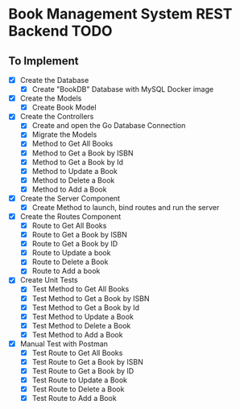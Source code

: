 # Book Management System REST Backend TODO
## To Implement
- [x] Create the Database
  - [x] Create "BookDB" Database with MySQL Docker image
- [x] Create the Models
  - [x] Create Book Model
- [x] Create the Controllers
  - [x] Create and open the Go Database Connection
  - [x] Migrate the Models
  - [x] Method to Get All Books
  - [x] Method to Get a Book by ISBN
  - [x] Method to Get a Book by Id
  - [x] Method to Update a Book
  - [x] Method to Delete a Book
  - [x] Method to Add a Book
- [x] Create the Server Component
  - [x] Create Method to launch, bind routes and run the server
- [x] Create the Routes Component
  - [x] Route to Get All Books
  - [x] Route to Get a Book by ISBN
  - [x] Route to Get a Book by ID
  - [x] Route to Update a book
  - [x] Route to Delete a Book
  - [x] Route to Add a book
- [x] Create Unit Tests
  - [x] Test Method to Get All Books
  - [x] Test Method to Get a Book by ISBN
  - [x] Test Method to Get a Book by Id
  - [x] Test Method to Update a Book
  - [x] Test Method to Delete a Book
  - [x] Test Method to Add a Book
- [x] Manual Test with Postman
  - [x] Test Route to Get All Books
  - [x] Test Route to Get a Book by ISBN
  - [x] Test Route to Get a Book by ID
  - [x] Test Route to Update a Book
  - [x] Test Route to Delete a Book
  - [x] Test Route to Add a Book

